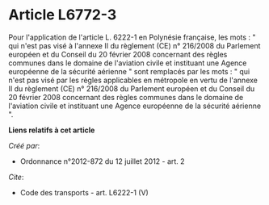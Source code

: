# Article L6772-3

Pour l'application de l'article L. 6222-1 en Polynésie française, les mots : " qui n'est pas visé à l'annexe II du règlement
(CE) n° 216/2008 du Parlement européen et du Conseil du 20 février 2008 concernant des règles communes dans le domaine de
l'aviation civile et instituant une Agence européenne de la sécurité aérienne " sont remplacés par les mots : " qui n'est pas
visé par les règles applicables en métropole en vertu de l'annexe II du règlement (CE) n° 216/2008 du Parlement européen et
du Conseil du 20 février 2008 concernant des règles communes dans le domaine de l'aviation civile et instituant une Agence
européenne de la sécurité aérienne ".

**Liens relatifs à cet article**

_Créé par_:

  - Ordonnance n°2012-872 du 12 juillet 2012 - art. 2

_Cite_:

  - Code des transports - art. L6222-1 (V)

